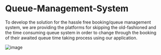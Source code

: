 # Queue-Management-System
To develop the solution for the hassle free booking/queue management system, we are providing the platforms for skipping the old-fashioned and the time consuming queue system in order to change through the booking of their awaited queue time taking process using our application.

![image](https://user-images.githubusercontent.com/67731282/185374799-f3f72ee9-e696-4a46-a7b3-8053d25a14bb.png)
